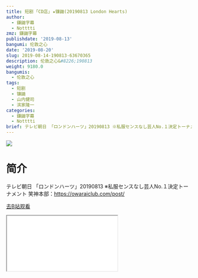 ```yaml
---
title: 短剧 ｢CD店｣ ★镰鼬(20190813 London Hearts)
author:
  - 鎌鼬字幕
  - Notttti
zmz: 鎌鼬字幕
publishdate: '2019-08-13'
bangumi: 伦敦之心
date: '2019-08-20'
slug: 2019-08-14-190813-63670365
description: 伦敦之心&#8226;190813
weight: 9180.0
bangumis:
  - 伦敦之心
tags:
  - 短剧
  - 镰鼬
  - 山内健司
  - 滨家隆一
categories:
  - 鎌鼬字幕
  - Notttti
brief: テレビ朝日 「ロンドンハーツ」20190813 ※私服センスなし芸人No.１決定トーナメント 笑神本部：https://owaraiclub.com/post/
---
```

![](https://raw.githubusercontent.com/tcgriffith/owaraisite/master/static/tmpimg/fb94b8c47b798c2ba5fd834e6f5bdb24ba13927f.jpg.480.jpg)
# 简介  
テレビ朝日
「ロンドンハーツ」20190813
※私服センスなし芸人No.１決定トーナメント
笑神本部：https://owaraiclub.com/post/  

[去B站观看](https://www.bilibili.com/video/av63670365/)
<div class ="resp-container"><iframe class="testiframe" src="//player.bilibili.com/player.html?aid=63670365"", scrolling="no", allowfullscreen="true" > </iframe></div> 
